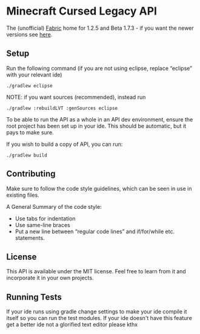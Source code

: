 # Minecraft Cursed Legacy API

The (unofficial) [Fabric](https://fabricmc.net/) home for 1.2.5 and Beta 1.7.3 - if you want the newer versions see [here](https://github.com/FabricMC/fabric).

## Setup
Run the following command (if you are not using eclipse, replace “eclipse” with your relevant ide)

```
./gradlew eclipse
```

NOTE: if you want sources (recommended), instead run

```
./gradlew :rebuildLVT :genSources eclipse
```

To be able to run the API as a whole in an API dev environment, ensure the root project has been set up in your ide. This should be automatic, but it pays to make sure.

If you wish to build a copy of API, you can run:

```
./gradlew build
```

## Contributing

Make sure to follow the code style guidelines, which can be seen in use in existing files.

A General Summary of the code style:
- Use tabs for indentation
- Use same-line braces
- Put a new line between “regular code lines” and if/for/while etc. statements.

## License
This API is available under the MIT license. Feel free to learn from it and incorporate it in your own projects.

## Running Tests
If your ide runs using gradle change settings to make your ide compile it itself so you can run the test modules.
If your ide doesn't have this feature get a better ide not a glorified text editor please kthx
